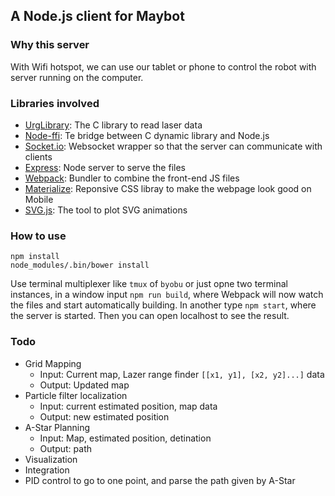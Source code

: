 ## A Node.js client for Maybot

### Why this server

With Wifi hotspot, we can use our tablet or phone to control the robot with server running on the computer.

### Libraries involved

- [UrgLibrary](https://sourceforge.net/p/urgnetwork/wiki/Home/): The C library to read laser data
- [Node-ffi](https://github.com/node-ffi/node-ffi): Te bridge between C dynamic library and Node.js
- [Socket.io](socket.io): Websocket wrapper so that the server can communicate with clients
- [Express](expressjs.com): Node server to serve the files
- [Webpack](https://webpack.github.io/): Bundler to combine the front-end JS files
- [Materialize](http://materializecss.com/): Reponsive CSS libray to make the webpage look good on Mobile
- [SVG.js](https://svgdotjs.github.io/): The tool to plot SVG animations

### How to use
```
npm install
node_modules/.bin/bower install
```

Use terminal multiplexer like `tmux` of `byobu` or just opne two terminal instances, in a window input `npm run build`, where Webpack will now watch the files and start automatically building. In another type `npm start`, where the server is started.
Then you can open localhost to see the result.

### Todo

- Grid Mapping
    - Input: Current map, Lazer range finder `[[x1, y1], [x2, y2]...]` data
    - Output: Updated map
- Particle filter localization
    - Input: current estimated position, map data
    - Output: new estimated position
- A-Star Planning
    - Input: Map, estimated position, detination
    - Output: path
- Visualization
- Integration
- PID control to go to one point, and parse the path given by A-Star
